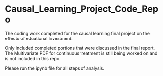 # Causal_Learning_Project_Code_Repo
 
The coding work completed for the causal learning final project on the effects of eduational investment.

Only included completed portions that were discussed in the final report. The Multivariate PDF for continuous treatment is still being worked on and is not included in this repo.

Please run the ipynb file for all steps of analysis.
